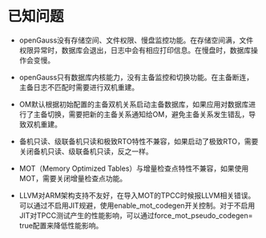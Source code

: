 # 已知问题<a name="ZH-CN_TOPIC_0000001162898446"></a>

-   openGauss没有存储空间、文件权限、慢盘监控功能。在存储空间满，文件权限异常时，数据库会退出，日志中会有相应打印信息。在慢盘时，数据库操作会变慢。

-   openGauss只有数据库内核能力，没有主备监控和切换功能。在主备断连，主备日志不匹配时需要进行双机重建。

-   OM默认根据初始配置的主备双机关系启动主备数据库，如果应用对数据库进行了主备切换，需要把新的主备关系通知给OM，避免主备关系发生错乱，导致双机重建。

-   备机只读、级联备机只读和极致RTO特性不兼容，如果启动了极致RTO，需要关闭备机只读、级联备机只读，反之一样。

-   MOT（Memory Optimized Tables）与增量检查点特性不兼容，如果使用MOT，需要关闭增量检查点功能。

-   LLVM对ARM架构支持不友好，在导入MOT的TPCC时候报LLVM相关错误。可以通过不启用JIT规避，使用enable\_mot\_codegen开关控制。对于不启用JIT对TPCC测试产生的性能影响，可以通过force\_mot\_pseudo\_codegen= true配置来降低性能影响。

